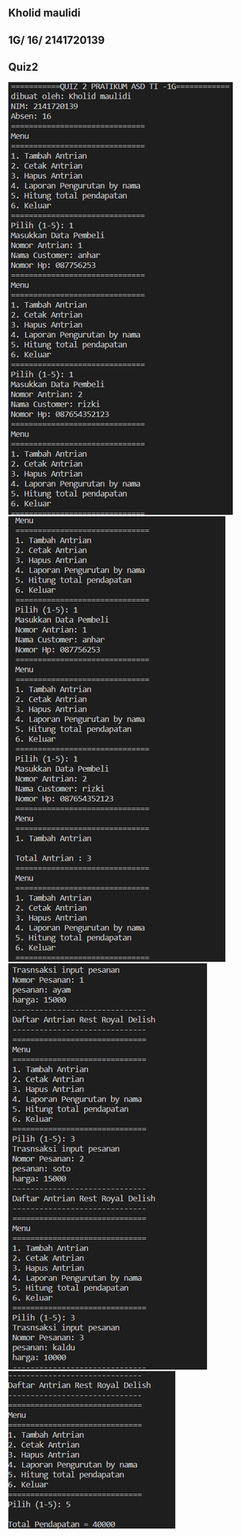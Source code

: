 ## Kholid maulidi
## 1G/ 16/ 2141720139
## Quiz2

<img src = "img/4.jpg">

<img src = "img/1.jpg">
<img src = "img/2.jpg">
<img src = "img/3.jpg">

